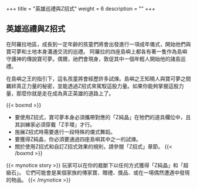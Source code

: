 +++
title = "英雄巡禮與Z招式"
weight = 6
description = ""
+++

## 英雄巡禮與Z招式

在阿羅拉地區，成長到一定年齡的孩童們將會出發進行一項成年儀式，開始他們與寶可夢和土地本身溝通交流的巡禮。
阿羅拉的四座島嶼上都各有著一隻作為島嶼守護神的傳說寶可夢。偶爾，祂們會現身，敦促其中一個年輕人開始他的諸島巡禮。

在島嶼之王的指引下，這名孩童將會經歷許多試煉。島嶼之王知曉人與寶可夢之間羈絆真正力量的秘密，並能透過Z招式來駕馭這股力量。如果你能夠掌握這股力量，那麼你就是走在成為真正英雄的道路上了。


{{< boxmd >}}
* 要使用Z招式，寶可夢本身必須攜帶對應的「Z純晶」在牠們的道具欄位中，且其訓練家必須穿戴「Z手環」才行。
* 施展Z招式時需要進行一段特殊的儀式舞蹈。
* 要獲得Z純晶，你必須要通過四座島嶼其中之一的試煉。
* 關於使用Z招式和自訂Z招式效果的規則，請參閱「Z招式」章節。
{{< /boxmd >}}

{{< mynotice story >}}
玩家可以在你的裁斷下以任何方式獲得「Z純晶」和「超級石」。
它們可能會是某個家族的傳家寶、贈禮、獎品、或在一場偶然遭遇中發現的物品。
{{< /mynotice >}}